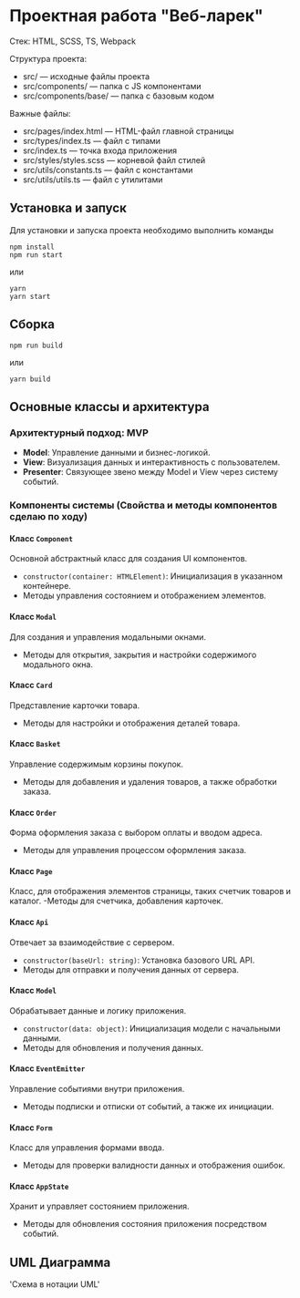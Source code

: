 # Проектная работа "Веб-ларек"

Стек: HTML, SCSS, TS, Webpack

Структура проекта:
- src/ — исходные файлы проекта
- src/components/ — папка с JS компонентами
- src/components/base/ — папка с базовым кодом

Важные файлы:
- src/pages/index.html — HTML-файл главной страницы
- src/types/index.ts — файл с типами
- src/index.ts — точка входа приложения
- src/styles/styles.scss — корневой файл стилей
- src/utils/constants.ts — файл с константами
- src/utils/utils.ts — файл с утилитами

## Установка и запуск
Для установки и запуска проекта необходимо выполнить команды

```
npm install
npm run start
```

или

```
yarn
yarn start
```
## Сборка

```
npm run build
```

или

```
yarn build
```
## Основные классы и архитектура

### Архитектурный подход: MVP
- **Model**: Управление данными и бизнес-логикой.
- **View**: Визуализация данных и интерактивность с пользователем.
- **Presenter**: Связующее звено между Model и View через систему событий.

### Компоненты системы (Свойства и методы компонентов сделаю по ходу)

#### Класс `Component`
Основной абстрактный класс для создания UI компонентов.
- `constructor(container: HTMLElement)`: Инициализация в указанном контейнере.
- Методы управления состоянием и отображением элементов.

#### Класс `Modal`
Для создания и управления модальными окнами.
- Методы для открытия, закрытия и настройки содержимого модального окна.

#### Класс `Card`
Представление карточки товара.
- Методы для настройки и отображения деталей товара.

#### Класс `Basket`
Управление содержимым корзины покупок.
- Методы для добавления и удаления товаров, а также обработки заказа.

#### Класс `Order`
Форма оформления заказа с выбором оплаты и вводом адреса.
- Методы для управления процессом оформления заказа.

#### Класс `Page`
Класс, для отображения элементов страницы, таких счетчик товаров и каталог.
-Методы для счетчика, добавления карточек.

#### Класс `Api`
Отвечает за взаимодействие с сервером.
- `constructor(baseUrl: string)`: Установка базового URL API.
- Методы для отправки и получения данных от сервера.

#### Класс `Model`
Обрабатывает данные и логику приложения.
- `constructor(data: object)`: Инициализация модели с начальными данными.
- Методы для обновления и получения данных.

#### Класс `EventEmitter`
Управление событиями внутри приложения.
- Методы подписки и отписки от событий, а также их инициации.

#### Класс `Form`
Класс для управления формами ввода.
- Методы для проверки валидности данных и отображения ошибок.

#### Класс `AppState`
Хранит и управляет состоянием приложения.
- Методы для обновления состояния приложения посредством событий.

## UML Диаграмма
'Схема в нотации UML'